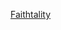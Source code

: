 ---
layout: post
wordpress_id: 1048
wordpress_url: http://noesbueno.com/?p=1048
date: '2011-03-10 08:51:10 -0600'
date_gmt: '2011-03-10 13:51:10 -0600'
body: |
  <p><a href="http://thedailywhat.tumblr.com/post/3734614586/mashup-of-the-day-in-the-grand-south-american">Faithtality</a></p>
---